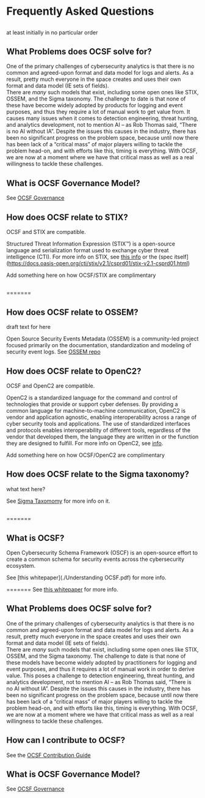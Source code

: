 # Frequently Asked Questions
##



at least initially in no particular order


##

## What Problems does OCSF solve for?
One of the primary challenges of cybersecurity analytics
is that there is no common and agreed-upon format
and data model for logs and alerts.
As a result, pretty much everyone in the space creates
and uses their own format and data model
(IE sets of fields).  
There are *many* such models that exist,
including some open ones like
STIX, OSSEM, and the Sigma taxonomy.
The challenge to date is that none of these
have become widely adopted by products
for logging and event purposes,
and thus they require a lot of manual work
to get value from.
It causes many issues when it comes to
detection engineering, threat hunting,
and analytics development,
not to mention AI – as Rob Thomas said,
“There is no AI without IA”.
Despite the issues this causes in the industry,
there has been no significant progress on the problem space,
because until now there has been lack of a “critical mass”
of major players willing to tackle the problem head-on, and
with efforts like this, timing is everything.
With OCSF,
we are now at a moment where we have 
that critical mass as well
as a real willingness to tackle these challenges.

##

## What is OCSF Governance Model?
See [OCSF Governance](https://github.com/ocsf/governance/blob/main/Governance.md)

## How does OCSF relate to STIX?
OCSF and STIX are compatible.

Structured Threat Information Expression (STIX™)
is a open-source language and serialization format
used to exchange cyber threat intelligence (CTI).
For more info on STIX, see
[this info](https://oasis-open.github.io/cti-documentation/stix/intro.html)
or the
(spec itself](https://docs.oasis-open.org/cti/stix/v2.1/csprd01/stix-v2.1-csprd01.html)

Add something here on how OCSF/STIX are complimentary

##
=======
## How does OCSF relate to OSSEM?
draft text for here

Open Source Security Events Metadata (OSSEM)
is a community-led project focused
primarily on the documentation,
standardization and modeling of security event logs.
See [OSSEM repo](https://github.com/OTRF/OSSEM)


##

## How does OCSF relate to OpenC2?
OCSF and OpenC2 are compatible.

OpenC2 is a standardized language
for the command and control of technologies
that provide or support cyber defenses.
By providing a common language
for machine-to-machine communication,
OpenC2 is vendor and application agnostic,
enabling interoperability
across a range of cyber security tools and applications.
The use of standardized interfaces and protocols
enables interoperability of different tools,
regardless of the vendor that developed them,
the language they are written in
or the function they are designed to fulfill.
For more info on OpenC2, see
[info](https://openc2.org/).

Add something here on how OCSF/OpenC2 are complimentary

##

##

## How does OCSF relate to the Sigma taxonomy?
what text here?

See
[Sigma Taxomomy](https://github.com/SigmaHQ/sigma/wiki/Taxonomy)
for more info on it.

##

##

##

##

##

##
=======
## What is OCSF?
Open Cybersecurity Schema Framework (OSCF)
is an open-source effort to create a common schema
for security events across the cybersecurity ecosystem.

See [this whitepaper](./Understanding OCSF.pdf)
for more info.

=======
See [this whitepaper](https://github.com/sparrell/ocsf-docs/blob/main/Understanding%20OCSF.pdf)
for more info.

## What Problems does OCSF solve for?
One of the primary challenges of cybersecurity analytics
is that there is no common and agreed-upon format
and data model for logs and alerts.
As a result, pretty much everyone in the space creates
and uses their own format and data model
(IE sets of fields).  
There are *many* such models that exist,
including some open ones like
STIX, OSSEM, and the Sigma taxonomy.
The challenge to date is that none of these
models have become widely adopted by practitioners
for logging and event purposes,
and thus it requires a lot of manual work
in order to derive value.
This poses a challenge to
detection engineering, threat hunting,
and analytics development,
not to mention AI – as Rob Thomas said,
“There is no AI without IA”.
Despite the issues this causes in the industry,
there has been no significant progress on the problem space,
because until now there has been lack of a “critical mass”
of major players willing to tackle the problem head-on, and
with efforts like this, timing is everything.
With OCSF,
we are now at a moment where we have 
that critical mass as well
as a real willingness to tackle these challenges.

## How can I contribute to OCSF?
See the
[OCSF Contribution Guide](https://github.com/ocsf/ocsf-schema/blob/main/CONTRIBUTING.md)

## What is OCSF Governance Model?
See [OCSF Governance](https://github.com/ocsf/governance/blob/main/Governance.md)

